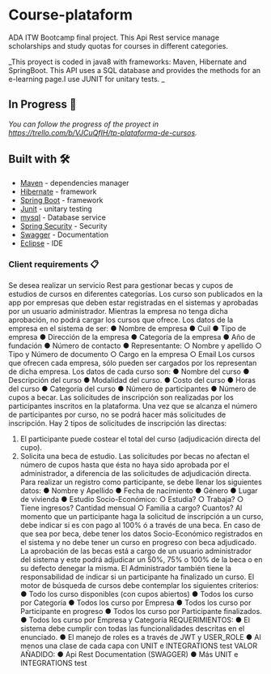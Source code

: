 # Course-plataform
ADA ITW Bootcamp final project. This Api Rest service manage scholarships and study quotas for courses in different categories.

_This proyect is coded in java8 with frameworks: Maven, Hibernate and SpringBoot. This API uses a SQL database and provides the methods for an e-learning page.I use JUNIT for unitary tests.  _

## In Progress 🚀

_You can follow the progress of the proyect in https://trello.com/b/VJCuQfIH/tp-plataforma-de-cursos._


## Built with 🛠️

* [Maven](https://maven.apache.org/) - dependencies manager
* [Hibernate](https://hibernate.org/) - framework 
* [Spring Boot](https://spring.io/projects/spring-boot) - framework 
* [Junit](https://junit.org/junit4/) - unitary testing 
* [mysql](https://www.mysql.com/products/workbench/) - Database service
* [Spring Security](https://spring.io/projects/spring-security) - Security
* [Swagger](https://swagger.io/) - Documentation
* [Eclipse](https://www.eclipse.org/downloads/) - IDE


### Client requirements 📋

Se desea realizar un servicio Rest para gestionar becas y cupos de estudios de cursos en
diferentes categorías.
Los curso son publicados en la app por empresas que deben estar registradas en el
sistemas y aprobadas por un usuario administrador. Mientras la empresa no tenga dicha
aprobación, no podrá cargar los cursos que ofrece.
Los datos de la empresa en el sistema de ser:
● Nombre de empresa
● Cuil
● Tipo de empresa
● Dirección de la empresa
● Categoría de la empresa
● Año de fundación
● Número de contacto
● Representante:
○ Nombre y apellido
○ Tipo y Número de documento
○ Cargo en la empresa
○ Email
Los cursos que ofrecen cada empresa, sólo pueden ser cargados por los representan de
dicha empresa. Los datos de cada curso son:
● Nombre del curso
● Descripción del curso
● Modalidad del curso.
● Costo del curso
● Horas del curso
● Categoría del curso
● Número de participantes
● Número de cupos a becar.
Las solicitudes de inscripción son realizadas por los participantes inscritos en la plataforma.
Una vez que se alcanza el número de participantes por curso, no se podrá hacer más
solicitudes de inscripción.
Hay 2 tipos de solicitudes de inscripción las directas:
1) El participante puede costear el total del curso (adjudicación directa del cupo).
2) Solicita una beca de estudio.
Las solicitudes por becas no afectan el número de cupos hasta que ésta no haya sido
aprobada por el administrador, a diferencia de las solicitudes de adjudicación directa.
Para realizar un registro como participante, se debe llenar los siguientes datos:
● Nombre y Apellido
● Fecha de nacimiento
● Género
● Lugar de vivienda
● Estudio Socio-Económico:
○ Estudia?
○ Trabaja?
○ Tiene ingresos? Cantidad mensual
○ Familia a cargo? Cuantos?
Al momento que un participante haga la solicitud de inscripción a un curso, debe indicar si
es con pago al 100% ó a través de una beca. En caso de que sea por beca, debe tener los
datos Socio-Económico registrados en el sistema y no debe tener un curso en progreso con
beca adjudicado.
La aprobación de las becas está a cargo de un usuario administrador del sistema y este
podrá adjudicar un 50%, 75% o 100% de la beca o en su defecto denegar la misma.
El Administrador también tiene la responsabilidad de indicar si un participante ha finalizado
un curso.
El motor de búsqueda de cursos debe contemplar los siguientes criterios:
● Todo los curso disponibles (con cupos abiertos)
● Todos los curso por Categoría
● Todos los curso por Empresa
● Todos los curso por Participante en progreso
● Todos los curso por Participante finalizados.
● Todos los curso por Empresa y Categoría
REQUERIMIENTOS:
● El sistema debe cumplir con todas las funcionalidades descritas en el enunciado.
● El manejo de roles es a través de JWT y USER_ROLE
● Al menos una clase de cada capa con UNIT e INTEGRATIONS test
VALOR AÑADIDO:
● Api Rest Documentation (SWAGGER)
● Más UNIT e INTEGRATIONS test

